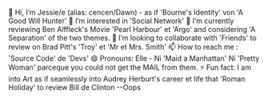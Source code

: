 👋 Hi, I’m Jessie/e (alias: cencen/Dawn) - as if 'Bourne's Identity' von 'A Good Will Hunter'
👀 I’m interested in 'Social Network'
🌱 I’m currently reviewing Ben Alffleck's Movie 'Pearl Harbour' et 'Argo' and considering 'A Separation' of the two themes.
💞️ I’m looking to collaborate with 'Friends' to review on Brad Pitt's 'Troy' et 'Mr et Mrs. Smith'
📫 How to reach me : 'Source Code' de 'Devs'
😄 Pronouns: Elle -  Ni 'Maid a Manhattan' Ni 'Pretty Woman' parceque you could not get the MAIL from them.
⚡ Fun fact: I am into Art as if seamlessly into Audrey Herburt's career et life that 'Roman Holiday' to review Bill de Clinton --Oops

<!---
lupae-cledevon/lupae-cledevon is a ✨ special ✨ repository because its `README.md` (this file) appears on your GitHub profile.
You can click the Preview link to take a look at your changes.
--->
